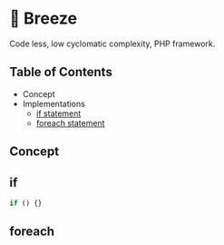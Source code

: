 # 🍃 Breeze
Code less, low cyclomatic complexity, PHP framework.

## Table of Contents
* Concept
* Implementations
  * [if statement](#if)
  * [foreach statement](#foreach)

## Concept


## if
```php
if () {}
```
## foreach
